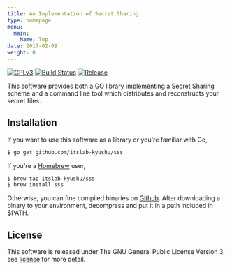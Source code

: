 ```yaml
---
title: An Implementation of Secret Sharing
type: homepage
menu:
  main:
    Name: Top
date: 2017-02-09
weight: 0
---
```

[![GPLv3](https://img.shields.io/badge/license-GPLv3-blue.svg)](https://www.gnu.org/copyleft/gpl.html)
[![Build Status](https://travis-ci.org/itslab-kyushu/sss.svg?branch=master)](https://travis-ci.org/itslab-kyushu/sss)
[![Release](https://img.shields.io/badge/release-0.2.0-brightgreen.svg)](https://github.com/itslab-kyushu/sss/releases/tag/v0.2.0)

This software provides both a [GO](https://golang.org/)
[library](https://godoc.org/github.com/itslab-kyushu/sss/sss) implementing
a Secret Sharing scheme and a command line tool which distributes and
reconstructs your secret files.


## Installation
If you want to use this software as a library or you're familiar with Go,

```sh
$ go get github.com/itslab-kyushu/sss
```

If you're a [Homebrew](http://brew.sh/) user,

```sh
$ brew tap itslab-kyushu/sss
$ brew install sss
```

Otherwise, you can fine compiled binaries on
[Github](https://github.com/itslab-kyushu/sss/releases).
After downloading a binary to your environment, decompress and put it in a path
included in $PATH.


## License
This software is released under The GNU General Public License Version 3,
see [license](./licenses/) for more detail.
